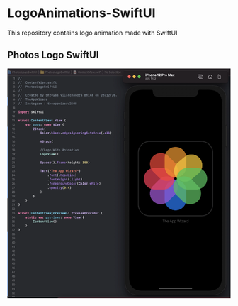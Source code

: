 # LogoAnimations-SwiftUI
This repository contains logo animation made with SwiftUI


## Photos Logo SwiftUI 

![Image of Photos Logo](https://github.com/TheAppWizard/LogoAnimations-SwiftUI/blob/main/Output/photoslogo.png)
